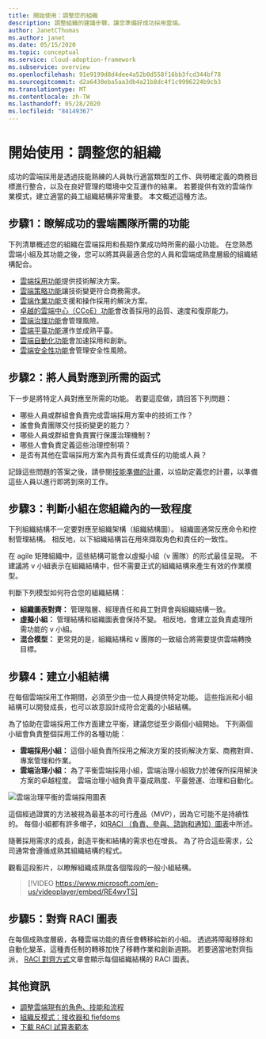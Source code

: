 ```yaml
---
title: 開始使用：調整您的組織
description: 調整組織的建議步驟，讓您準備好成功採用雲端。
author: JanetCThomas
ms.author: janet
ms.date: 05/15/2020
ms.topic: conceptual
ms.service: cloud-adoption-framework
ms.subservice: overview
ms.openlocfilehash: 91e9199d8d4dee4a52b0d558f16bb3fcd344bf78
ms.sourcegitcommit: d2a6430eba5aa3db4a21b8dc4f1c9996224b9cb3
ms.translationtype: MT
ms.contentlocale: zh-TW
ms.lasthandoff: 05/28/2020
ms.locfileid: "84149367"
---
```

# <a name="get-started-align-your-organization"></a>開始使用：調整您的組織

成功的雲端採用是透過技能熟練的人員執行適當類型的工作、與明確定義的商務目標進行整合，以及在良好管理的環境中交互運作的結果。 若要提供有效的雲端作業模式，建立適當的員工組織結構非常重要。 本文概述這種方法。

## <a name="step-1-understand-the-functions-required-for-successful-cloud-teams"></a>步驟1：瞭解成功的雲端團隊所需的功能

下列清單概述您的組織在雲端採用和長期作業成功時所需的最小功能。 在您熟悉雲端小組及其功能之後，您可以將其與最適合您的人員和雲端成熟度層級的組織結構配合。

- [雲端採用功能](../organize/cloud-adoption.md)提供技術解決方案。
- [雲端策略功能](../organize/cloud-strategy.md)讓技術變更符合商務需求。
- [雲端作業功能](../organize/cloud-operations.md)支援和操作採用的解決方案。
- [卓越的雲端中心（CCoE）功能](../organize/cloud-center-of-excellence.md)會改善採用的品質、速度和復原能力。
- [雲端治理功能](../organize/cloud-governance.md)會管理風險。
- [雲端平臺功能](../organize/cloud-platform.md)運作並成熟平臺。
- [雲端自動化功能](../organize/cloud-automation.md)會加速採用和創新。
- [雲端安全性功能](../organize/cloud-security.md)會管理安全性風險。

## <a name="step-2-map-people-to-the-required-functions"></a>步驟2：將人員對應到所需的函式

下一步是將特定人員對應至所需的功能。 若要這麼做，請回答下列問題：

- 哪些人員或群組會負責完成雲端採用方案中的技術工作？
- 誰會負責團隊交付技術變更的能力？
- 哪些人員或群組會負責實行保護治理機制？
- 哪些人會負責定義這些治理控制項？
- 是否有其他在雲端採用方案內具有責任或責任的功能或人員？

記錄這些問題的答案之後，請參閱[技能準備的計畫](../plan/adapt-roles-skills-processes.md)，以協助定義您的計畫，以準備這些人員以進行即將到來的工作。

## <a name="step-3-determine-how-teams-align-within-your-organization"></a>步驟3：判斷小組在您組織內的一致程度

下列組織結構不一定要對應至組織架構（組織結構圖）。 組織圖通常反應命令和控制管理結構。 相反地，以下組織結構旨在用來擷取角色和責任的一致性。

在 agile 矩陣組織中，這些結構可能會以虛擬小組（v 團隊）的形式最佳呈現。 不建議將 v 小組表示在組織結構中，但不需要正式的組織結構來產生有效的作業模型。

判斷下列模型如何符合您的組織結構：

- **組織圖表對齊：** 管理階層、經理責任和員工對齊會與組織結構一致。
- **虛擬小組：** 管理結構和組織圖表會保持不變。 相反地，會建立並負責處理所需功能的 v 小組。
- **混合模型：** 更常見的是，組織結構和 v 團隊的一致組合將需要提供雲端轉換目標。

## <a name="step-4-establish-team-structures"></a>步驟4：建立小組結構

在每個雲端採用工作期間，必須至少由一位人員提供特定功能。 這些指派和小組結構可以開發成長，也可以故意設計成符合定義的小組結構。

為了協助在雲端採用工作方面建立平衡，建議您從至少兩個小組開始。 下列兩個小組會負責整個採用工作的各種功能：

- **雲端採用小組：** 這個小組負責所採用之解決方案的技術解決方案、商務對齊、專案管理和作業。
- **雲端治理小組：** 為了平衡雲端採用小組，雲端治理小組致力於確保所採用解決方案的卓越程度。 雲端治理小組負責平臺成熟度、平臺營運、治理和自動化。

![雲端治理平衡的雲端採用圖表](../_images/ready/org-ready-best-practice.png)

這個經過證實的方法被視為最基本的可行產品（MVP），因為它可能不是持續性的。 每個小組都有許多帽子，如[RACI （負責、參與、諮詢和通知）圖表](../organize/raci-alignment.md)中所述。

隨著採用需求的成長，創造平衡和結構的需求也在增長。 為了符合這些需求，公司通常會遵循成熟其組織結構的程式。

觀看這段影片，以瞭解組織成熟度各個階段的一般小組結構。

> [!VIDEO https://www.microsoft.com/en-us/videoplayer/embed/RE4wvTS]

## <a name="step-5-align-raci-charts"></a>步驟5：對齊 RACI 圖表

在每個成熟度層級，各種雲端功能的責任會轉移給新的小組。 透過將障礙移除和自動化變革，這種責任制的轉移加快了移轉作業和創新週期。 若要適當地對齊指派， [RACI 對齊方式](../organize/raci-alignment.md)文章會顯示每個組織結構的 RACI 圖表。

## <a name="additional-information"></a>其他資訊

- [調整雲端現有的角色、技能和流程](../plan/adapt-roles-skills-processes.md)
- [組織反模式：接收器和 fiefdoms](../organize/fiefdoms-silos.md)
- [下載 RACI 試算表範本](https://archcenter.blob.core.windows.net/cdn/fusion/management/raci-template.xlsx)
